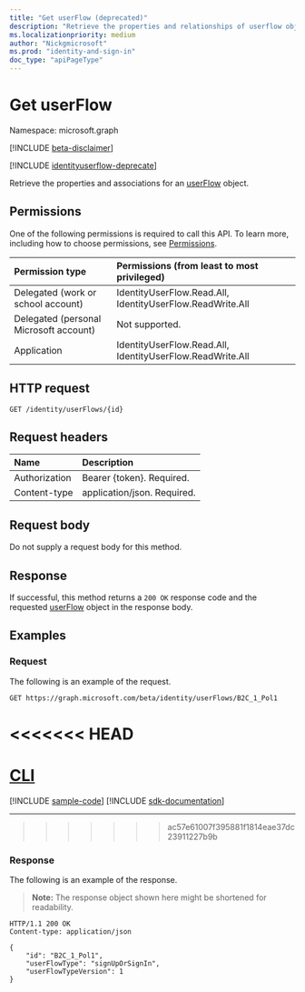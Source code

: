 ```yaml
---
title: "Get userFlow (deprecated)"
description: "Retrieve the properties and relationships of userflow object."
ms.localizationpriority: medium
author: "Nickgmicrosoft"
ms.prod: "identity-and-sign-in"
doc_type: "apiPageType"
---
```


# Get userFlow

Namespace: microsoft.graph

[!INCLUDE [beta-disclaimer](../../includes/beta-disclaimer.md)]

[!INCLUDE [identityuserflow-deprecate](../../includes/identityuserflow-deprecate.md)]

Retrieve the properties and associations for an [userFlow](../resources/identityuserflow.md) object.

## Permissions

One of the following permissions is required to call this API. To learn more, including how to choose permissions, see [Permissions](/graph/permissions-reference).

| Permission type                        | Permissions (from least to most privileged) |
|:---------------------------------------|:--------------------------------------------|
| Delegated (work or school account)     | IdentityUserFlow.Read.All, IdentityUserFlow.ReadWrite.All |
| Delegated (personal Microsoft account) | Not supported. |
| Application                            | IdentityUserFlow.Read.All, IdentityUserFlow.ReadWrite.All |

## HTTP request

<!-- { "blockType": "ignored" } -->

```http
GET /identity/userFlows/{id}
```

## Request headers

| Name      |Description|
|:----------|:----------|
| Authorization | Bearer {token}. Required. |
| Content-type | application/json. Required. |

## Request body

Do not supply a request body for this method.

## Response

If successful, this method returns a `200 OK` response code and the requested [userFlow](../resources/identityuserflow.md) object in the response body.

## Examples

### Request

The following is an example of the request.

<!-- {
  "blockType": "request",
  "name": "get_identityuserflow",
  "sampleKeys": ["B2C_1_Pol1"]
}-->

```msgraph-interactive
GET https://graph.microsoft.com/beta/identity/userFlows/B2C_1_Pol1
```

<<<<<<< HEAD
=======
# [CLI](#tab/cli)
[!INCLUDE [sample-code](../includes/snippets/cli/get-identityuserflow-cli-snippets.md)]
[!INCLUDE [sdk-documentation](../includes/snippets/snippets-sdk-documentation-link.md)]

---

>>>>>>> ac57e61007f395881f1814eae37dc23911227b9b
### Response

The following is an example of the response.

> **Note:** The response object shown here might be shortened for readability.

<!-- {
  "blockType": "response",
  "truncated": true,
  "@odata.type": "microsoft.graph.UserFlow"
} -->

```http
HTTP/1.1 200 OK
Content-type: application/json

{
    "id": "B2C_1_Pol1",
    "userFlowType": "signUpOrSignIn",
    "userFlowTypeVersion": 1
}
```

<!-- uuid: 16cd6b66-4b1a-43a1-adaf-3a886856ed98
2019-02-04 14:57:30 UTC -->
<!-- {
  "type": "#page.annotation",
  "description": "Get UserFlow",
  "keywords": "",
  "section": "documentation",
  "tocPath": "",
   "suppressions": [
    "Error: get_identityuserflow/userFlowTypeVersion:\r\n      Expected type Single but actual was Int64. Property: userFlowTypeVersion, actual value: '1'"
  ]
}-->


